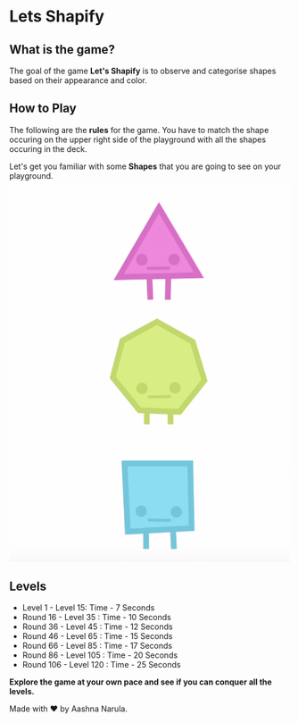 # Lets Shapify
## What is the game?
 
The goal of the game **Let's Shapify** is to observe and categorise shapes based on their appearance and color.
 
## How to Play
The following are the **rules** for the game.
You have to match the shape occuring on the upper right side of the playground with all the shapes occuring in the deck.
 
Let's get you familiar with some **Shapes** that you are going to see on your playground.
![1](1.png)

## Levels
 * Level 1 - Level 15:  Time - 7 Seconds
 * Round 16 - Level 35 :  Time - 10 Seconds
 * Round 36 - Level 45 :  Time - 12 Seconds
 * Round 46 - Level 65 :  Time - 15 Seconds
 * Round 66 - Level 85 :  Time - 17 Seconds
 * Round 86 - Level 105 :  Time - 20 Seconds
 * Round 106 - Level 120 :  Time - 25 Seconds
 
 **Explore the game at your own pace and see if you can conquer all the levels.**
 
Made with ❤️ by Aashna Narula.
